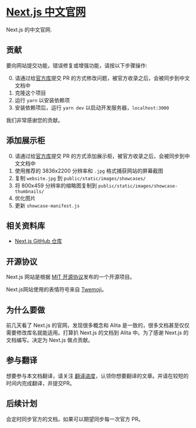 # [Next.js 中文官网](https://nextjs-cn.com/)

Next.js 的中文官网.

## 贡献

要向网站提交功能，错误修复或增强功能，请按以下步骤操作:

0. 请通过给[官方库](https://github.com/vercel/next-site)提交 PR 的方式修改问题，被官方收录之后，会被同步到中文文档中
1. 克隆这个项目
2. 运行 `yarn` 以安装依赖项
3. 安装依赖项后，运行 `yarn dev` 以启动开发服务器，`localhost:3000`

我们非常感谢您的贡献。

## 添加展示柜

0. 请通过给[官方库](https://github.com/vercel/next-site)提交 PR 的方式添加展示柜，被官方收录之后，会被同步到中文文档中
1. 使用推荐的 3836x2200 分辨率和 `.jpg` 格式捕获网站的屏幕截图
2. 复制 `website.jpg` 到 `public/static/images/showcases/`
3. 将 800x459 分辨率的缩略图复制到 `public/static/images/showcase-thumbnails/`
4. 优化图片
5. 更新 `showcase-manifest.js`

## 相关资料库

- [Next.js GitHub 仓库](https://github.com/vercel/next.js)

## 开源协议

Next.js 网站是根据 [MIT 开源协议](https://github.com/vercel/next-site/blob/master/README.md)发布的一个开源项目。

Next.js网站使用的表情符号来自 [Twemoji](https://twemoji.twitter.com)。

## 为什么要做

前几天看了 Next.js 的官网，发现很多概念和 Alita 是一致的，很多文档甚至仅仅需要修改库名就能适用。打算扒 Next.js 的文档到 Alita 中。为了感谢 Next.js 的文档编写。决定为 Next.js 做点贡献。

## 参与翻译

想要参与本文档翻译，请关注 [翻译进度](https://github.com/alitajs/next-site/issues/1)，认领你想要翻译的文章。并请在较短的时间内完成翻译，并提交PR。

## 后续计划

会定时同步官方的文档，如果可以期望同步每一次官方 PR。
